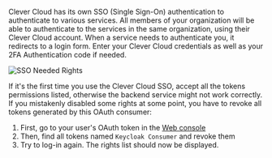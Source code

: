 
Clever Cloud has its own SSO (Single Sign-On) authentication to authenticate to various services. All members of your organization will be able to authenticate to the services in the same organization, using their Clever Cloud account. When a service needs to authenticate you, it redirects to a login form. Enter your Clever Cloud credentials as well as your 2FA Authentication code if needed.

![SSO Needed Rights](/images/sso-needed-rights.png)

If it's the first time you use the Clever Cloud SSO, accept all the tokens permissions listed, otherwise the backend service might not work correctly. If you mistakenly disabled some rights at some point, you have to revoke all tokens generated by this OAuth consumer:

1. First, go to your user's OAuth token in the [Web console](https://console.clever-cloud.com/users/me/oauth-tokens)
2. Then, find all tokens named `Keycloak Consumer` and revoke them
3. Try to log-in again. The rights list should now be displayed.
